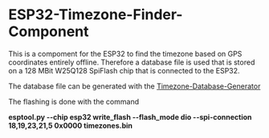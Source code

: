 # ESP32-Timezone-Finder-Component

This is a compoment for the ESP32 to find the timezone based on GPS coordinates entirely offline. Therefore a database file is used that is stored on a 128 MBit W25Q128 SpiFlash chip that is connected to the ESP32.  


The database file can be generated with the [Timezone-Database-Generator](https://github.com/HarryVienna/Timezone-Database-Generator)

The flashing is done with the command 

**esptool.py --chip esp32 write_flash --flash_mode dio  --spi-connection 18,19,23,21,5 0x0000 timezones.bin**




